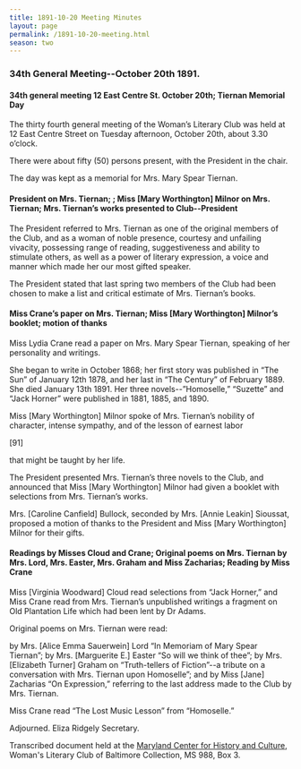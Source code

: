 ```yaml
---
title: 1891-10-20 Meeting Minutes
layout: page
permalink: /1891-10-20-meeting.html
season: two
---
```

### 34th General Meeting--October 20th 1891.

#### 34th general meeting 12 East Centre St. October 20th; Tiernan Memorial Day

The thirty fourth general meeting of the Woman’s Literary Club was held at 12 East Centre Street on Tuesday afternoon, October 20th, about 3.30 o’clock.

There were about fifty (50) persons present, with the President in the chair.

The day was kept as a memorial for Mrs. Mary Spear Tiernan.

#### President on Mrs. Tiernan; ; Miss [Mary Worthington] Milnor on Mrs. Tiernan; Mrs. Tiernan’s works presented to Club--President

The President referred to Mrs. Tiernan as one of the original members of the Club, and as a woman of noble presence, courtesy and unfailing vivacity, possessing range of reading, suggestiveness and ability to stimulate others, as well as a power of literary expression, a voice and manner which made her our most gifted speaker.

The President stated that last spring two members of the Club had been chosen to make a list and critical estimate of Mrs. Tiernan’s books.

#### Miss Crane’s paper on Mrs. Tiernan; Miss [Mary Worthington] Milnor’s booklet; motion of thanks

Miss Lydia Crane read a paper on Mrs. Mary Spear Tiernan, speaking of her personality and writings.

She began to write in October 1868; her first story was published in “The Sun” of January 12th 1878, and her last in “The Century” of February 1889. She died January 13th 1891. Her three novels--”Homoselle,” “Suzette” and “Jack Horner” were published in 1881, 1885, and 1890.

Miss [Mary Worthington] Milnor spoke of Mrs. Tiernan’s nobility of character, intense sympathy, and of the lesson of earnest labor

[91]

that might be taught by her life.

The President presented Mrs. Tiernan’s three novels to the Club, and announced that Miss [Mary Worthington] Milnor had given a booklet with selections from Mrs. Tiernan’s works.

Mrs. [Caroline Canfield] Bullock, seconded by Mrs. [Annie Leakin] Sioussat, proposed a motion of thanks to the President and Miss [Mary Worthington] Milnor for their gifts.

#### Readings by Misses Cloud and Crane; Original poems on Mrs. Tiernan by Mrs. Lord, Mrs. Easter, Mrs. Graham and Miss Zacharias; Reading by Miss Crane

Miss [Virginia Woodward] Cloud read selections from “Jack Horner,” and Miss Crane read from Mrs. Tiernan’s unpublished writings a fragment on Old Plantation Life which had been lent by Dr Adams.

Original poems on Mrs. Tiernan were read:

by Mrs. [Alice Emma Sauerwein] Lord “In Memoriam of Mary Spear Tiernan”; by Mrs. [Marguerite E.] Easter “So will we think of thee”; by Mrs. [Elizabeth Turner] Graham on “Truth-tellers of Fiction”--a tribute on a conversation with Mrs. Tiernan upon Homoselle”; and by Miss [Jane] Zacharias “On Expression,” referring to the last address made to the Club by Mrs. Tiernan.

Miss Crane read “The Lost Music Lesson” from “Homoselle.”

Adjourned.
Eliza Ridgely
Secretary.

Transcribed document held at the [Maryland Center for History and Culture](http://mdhs.org/), Woman's Literary Club of Baltimore Collection, MS 988, Box 3. 